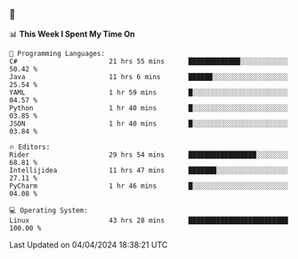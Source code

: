 ### 👋

<!--START_SECTION:waka-->
📊 **This Week I Spent My Time On** 

```text
💬 Programming Languages: 
C#                       21 hrs 55 mins      █████████████░░░░░░░░░░░░   50.42 % 
Java                     11 hrs 6 mins       ██████░░░░░░░░░░░░░░░░░░░   25.54 % 
YAML                     1 hr 59 mins        █░░░░░░░░░░░░░░░░░░░░░░░░   04.57 % 
Python                   1 hr 40 mins        █░░░░░░░░░░░░░░░░░░░░░░░░   03.85 % 
JSON                     1 hr 40 mins        █░░░░░░░░░░░░░░░░░░░░░░░░   03.84 % 

🔥 Editors: 
Rider                    29 hrs 54 mins      █████████████████░░░░░░░░   68.81 % 
Intellijidea             11 hrs 47 mins      ███████░░░░░░░░░░░░░░░░░░   27.11 % 
PyCharm                  1 hr 46 mins        █░░░░░░░░░░░░░░░░░░░░░░░░   04.08 % 

💻 Operating System: 
Linux                    43 hrs 28 mins      █████████████████████████   100.00 % 
```


 Last Updated on 04/04/2024 18:38:21 UTC
<!--END_SECTION:waka-->
